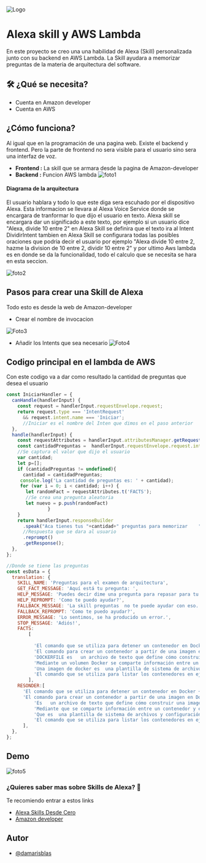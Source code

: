 ![Logo](https://upload.wikimedia.org/wikipedia/commons/thumb/4/4a/Amazon_Alexa_logo.svg/2560px-Amazon_Alexa_logo.svg.png)
# Alexa skill y AWS Lambda

En este proyecto se creo una una habilidad de Alexa (Skill) personalizada junto con su backend en AWS Lambda. La Skill ayudara a memorizar preguntas de la materia de arquitectura del software. 


## 🛠 ¿Qué se necesita?
- Cuenta en Amazon developer 
- Cuenta en AWS



## ¿Cómo funciona?
Al igual que en la programación de una pagina web. Existe el backend y frontend. Pero la parte de frontend no sera visible para el usuario sino sera una interfaz de voz.

- **Frontend :** La skill que se armara desde la pagina de Amazon-developer
- **Backend :** Funcion AWS lambda
![foto1](https://i.postimg.cc/Vkz0gr8r/Descricpcion.png)  
    
#### Diagrama de la arquitectura
El usuario hablara y todo lo que este diga sera escuhado por el dispositivo Alexa. Esta informacion se llevara al Alexa Voice Service donde se encargara de tranformar lo que dijo el usuario en texto. Alexa skill se encargara dar un significado a este texto, por ejemplo si un usuario dice "Alexa, divide 10 entre 2" en Alexa Skill se definira que el texto ira al Intent DividirIntent tambien en Alexa Skill se configurara todas las posibles oraciones que podria decir el usuario por ejemplo "Alexa divide 10 entre 2, hazme la division de 10 entre 2, dividir 10 entre 2" y por ultimo Aws lambda es en donde se da la funcionalidad, todo el calculo que se necesita se hara en esta seccion. 

![foto2](https://i.postimg.cc/pLkh6WW0/arquitectura-D.png)  
    

## Pasos para crear una Skill de Alexa
Todo esto es desde la web de Amazon-developer
- Crear el nombre de invocacion  

![Foto3](https://i.postimg.cc/XYsFvTHD/paso1.png)
- Añadir los Intents que sea necesario
![Foto4](https://i.postimg.cc/d0DCZ4gQ/paso2.png)
  
## Codigo principal en el lambda de AWS
Con este codigo va a dar como resultado la cantidad de preguntas que desea el usuario
 
```javascript
const IniciarHandler = {
  canHandle(handlerInput) {
    const request = handlerInput.requestEnvelope.request;
    return request.type === 'IntentRequest'
      && request.intent.name === 'Iniciar';
      //Iniciar es el nombre del Inten que dimos en el paso anterior
  },
  handle(handlerInput) {
    const requestAttributes = handlerInput.attributesManager.getRequestAttributes();
    const cantidadPreguntas =  handlerInput.requestEnvelope.request.intent.slots.CantidadPreguntasSlot.value;
    //Se captura el valor que dijo el usuario
    var cantidad;
    let p=[];
    if (cantidadPreguntas != undefined){
      cantidad = cantidadPreguntas;
     console.log('La cantidad de preguntas es: ' + cantidad);
     for (var i = 0; i < cantidad; i++) {
       let randomFact = requestAttributes.t('FACTS');
       //Se crea una pregunta aleatoria 
       let nuevo = p.push(randomFact)
               }
    }
    return handlerInput.responseBuilder
      .speak("Aca tienes tus "+cantidad+" preguntas para memorizar    "+p)
      //Respuesta que se dara al usuario
      .reprompt() 
      .getResponse();
  },
};

//Donde se tiene las preguntas
const esData = {
  translation: {
    SKILL_NAME: 'Preguntas para el examen de arquitectura',
    GET_FACT_MESSAGE: 'Aquí está tu pregunta: ',
    HELP_MESSAGE: 'Puedes decir dime una pregunta para repasar para tu examen o puedes decir salir... Cómo te puedo ayudar?',
    HELP_REPROMPT: 'Como te puedo ayudar?',
    FALLBACK_MESSAGE: 'La skill preguntas  no te puede ayudar con eso.  Te puede ayudar a descubrir curiosidades sobre el espacio si dices dime una curiosidad del espacio. Como te puedo ayudar?',
    FALLBACK_REPROMPT: 'Como te puedo ayudar?',
    ERROR_MESSAGE: 'Lo sentimos, se ha producido un error.',
    STOP_MESSAGE: 'Adiós!',
    FACTS:
        [
          
          'El comando que se utiliza para detener un contenedor en Docker es     DOCKER STOP',
          'El comando para crear un contenedor a partir de una imagen en Docker es    DOCKER BUILD',
          'DOCKERFILE es   un archivo de texto que define cómo construir una imagen Docker',
          'Mediante un volumen Docker se comparte información entre un contenedor y el sistema anfitrión',
          'Una imagen de docker es  una plantilla de sistema de archivos y configuración para la creación de contenedores',
          'El comando que se utiliza para listar los contenedores en ejecución en Docker es   DOCKER PS',
        ],
    RESONDER:[
      'El comando que se utiliza para detener un contenedor en Docker +DockerStop',
      'El comando para crear un contenedor a partir de una imagen en Docker es  +DOCKER BUILD',
          'Es   un archivo de texto que define cómo construir una imagen Docker +DOCKERFILE',
          'Mediante que se comparte información entre un contenedor y el sistema anfitrión +volumen',
          'Que es  una plantilla de sistema de archivos y configuración para la creación de contenedores +Imagen',
          'El comando que se utiliza para listar los contenedores en ejecución en Docker es +DOCKERPS',
      ],
  },
};
```



## Demo

![foto5](https://i.postimg.cc/y6thH4g1/demo.png)



### ¿Quieres saber mas sobre Skills de Alexa? 👋
Te recomiendo entrar a estos links 
 - [Alexa Skills Desde Cero](https://www.udemy.com/share/101zoC3@YU0t38kYWM2OKc3HQafPCVF4e_OiL34kuIOZswAVeb2mM8RtkGH2oAkr_R3TZVtR/)
 - [Amazon developer](https://developer.amazon.com/alexa)




## Autor

- [@damarisblas](https://www.github.com/damarisblas)

